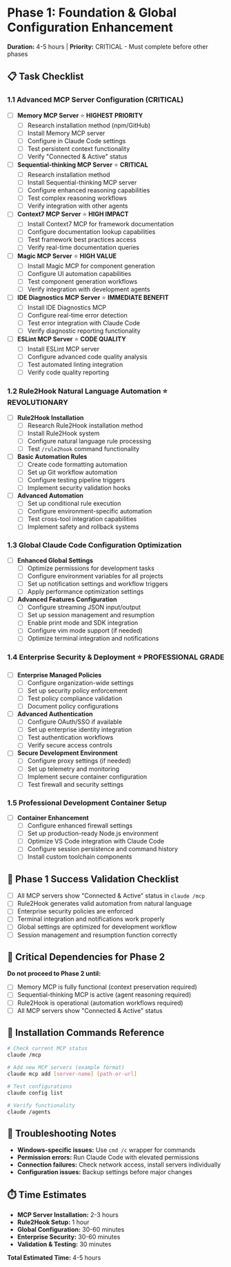 # Phase 1: Foundation & Global Configuration Enhancement
**Duration:** 4-5 hours | **Priority:** CRITICAL - Must complete before other phases

## 📋 Task Checklist

### 1.1 Advanced MCP Server Configuration (CRITICAL)
- [ ] **Memory MCP Server** ⭐ **HIGHEST PRIORITY**
  - [ ] Research installation method (npm/GitHub)
  - [ ] Install Memory MCP server
  - [ ] Configure in Claude Code settings
  - [ ] Test persistent context functionality
  - [ ] Verify "Connected & Active" status

- [ ] **Sequential-thinking MCP Server** ⭐ **CRITICAL**
  - [ ] Research installation method
  - [ ] Install Sequential-thinking MCP server
  - [ ] Configure enhanced reasoning capabilities
  - [ ] Test complex reasoning workflows
  - [ ] Verify integration with other agents

- [ ] **Context7 MCP Server** ⭐ **HIGH IMPACT**
  - [ ] Install Context7 MCP for framework documentation
  - [ ] Configure documentation lookup capabilities
  - [ ] Test framework best practices access
  - [ ] Verify real-time documentation queries

- [ ] **Magic MCP Server** ⭐ **HIGH VALUE**
  - [ ] Install Magic MCP for component generation
  - [ ] Configure UI automation capabilities
  - [ ] Test component generation workflows
  - [ ] Verify integration with development agents

- [ ] **IDE Diagnostics MCP Server** ⭐ **IMMEDIATE BENEFIT**
  - [ ] Install IDE Diagnostics MCP
  - [ ] Configure real-time error detection
  - [ ] Test error integration with Claude Code
  - [ ] Verify diagnostic reporting functionality

- [ ] **ESLint MCP Server** ⭐ **CODE QUALITY**
  - [ ] Install ESLint MCP server
  - [ ] Configure advanced code quality analysis
  - [ ] Test automated linting integration
  - [ ] Verify code quality reporting

### 1.2 Rule2Hook Natural Language Automation ⭐ **REVOLUTIONARY**
- [ ] **Rule2Hook Installation**
  - [ ] Research Rule2Hook installation method
  - [ ] Install Rule2Hook system
  - [ ] Configure natural language rule processing
  - [ ] Test `/rule2hook` command functionality

- [ ] **Basic Automation Rules**
  - [ ] Create code formatting automation
  - [ ] Set up Git workflow automation
  - [ ] Configure testing pipeline triggers
  - [ ] Implement security validation hooks

- [ ] **Advanced Automation**
  - [ ] Set up conditional rule execution
  - [ ] Configure environment-specific automation
  - [ ] Test cross-tool integration capabilities
  - [ ] Implement safety and rollback systems

### 1.3 Global Claude Code Configuration Optimization
- [ ] **Enhanced Global Settings**
  - [ ] Optimize permissions for development tasks
  - [ ] Configure environment variables for all projects
  - [ ] Set up notification settings and workflow triggers
  - [ ] Apply performance optimization settings

- [ ] **Advanced Features Configuration**
  - [ ] Configure streaming JSON input/output
  - [ ] Set up session management and resumption
  - [ ] Enable print mode and SDK integration
  - [ ] Configure vim mode support (if needed)
  - [ ] Optimize terminal integration and notifications

### 1.4 Enterprise Security & Deployment ⭐ **PROFESSIONAL GRADE**
- [ ] **Enterprise Managed Policies**
  - [ ] Configure organization-wide settings
  - [ ] Set up security policy enforcement
  - [ ] Test policy compliance validation
  - [ ] Document policy configurations

- [ ] **Advanced Authentication**
  - [ ] Configure OAuth/SSO if available
  - [ ] Set up enterprise identity integration
  - [ ] Test authentication workflows
  - [ ] Verify secure access controls

- [ ] **Secure Development Environment**
  - [ ] Configure proxy settings (if needed)
  - [ ] Set up telemetry and monitoring
  - [ ] Implement secure container configuration
  - [ ] Test firewall and security settings

### 1.5 Professional Development Container Setup
- [ ] **Container Enhancement**
  - [ ] Configure enhanced firewall settings
  - [ ] Set up production-ready Node.js environment
  - [ ] Optimize VS Code integration with Claude Code
  - [ ] Configure session persistence and command history
  - [ ] Install custom toolchain components

## 🎯 Phase 1 Success Validation Checklist
- [ ] All MCP servers show "Connected & Active" status in `claude /mcp`
- [ ] Rule2Hook generates valid automation from natural language
- [ ] Enterprise security policies are enforced
- [ ] Terminal integration and notifications work properly
- [ ] Global settings are optimized for development workflow
- [ ] Session management and resumption function correctly

## 🚨 Critical Dependencies for Phase 2
**Do not proceed to Phase 2 until:**
- [ ] Memory MCP is fully functional (context preservation required)
- [ ] Sequential-thinking MCP is active (agent reasoning required)
- [ ] Rule2Hook is operational (automation workflows required)
- [ ] All MCP servers show "Connected & Active" status

## 📝 Installation Commands Reference
```bash
# Check current MCP status
claude /mcp

# Add new MCP servers (example format)
claude mcp add [server-name] [path-or-url]

# Test configurations
claude config list

# Verify functionality
claude /agents
```

## 🔧 Troubleshooting Notes
- **Windows-specific issues:** Use `cmd /c` wrapper for commands
- **Permission errors:** Run Claude Code with elevated permissions
- **Connection failures:** Check network access, install servers individually
- **Configuration issues:** Backup settings before major changes

## ⏱️ Time Estimates
- **MCP Server Installation:** 2-3 hours
- **Rule2Hook Setup:** 1 hour
- **Global Configuration:** 30-60 minutes
- **Enterprise Security:** 30-60 minutes
- **Validation & Testing:** 30 minutes

**Total Estimated Time:** 4-5 hours